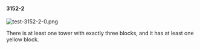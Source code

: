 #### 3152-2
![test-3152-2-0.png](https://github.com/lil-lab/nlvr/raw/master/nlvr/test/images/6/test-3152-2-0.png "test-3152-2-0.png")

There is at least one tower with exactly three blocks, and it has at least one yellow block.